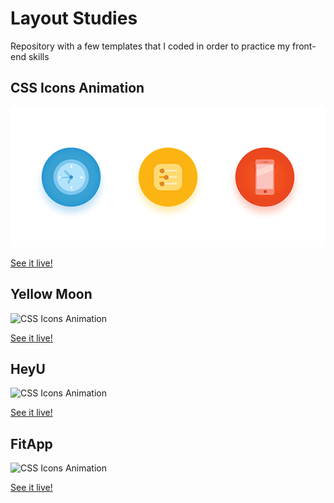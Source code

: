 # Layout Studies

Repository with a few templates that I coded in order to practice my front-end skills

## CSS Icons Animation

<p align="center">
  <img alt="Layout" src="https://github.com/danielacb/layout-studies/blob/main/images/css-icons-animation.gif?raw=true">
</p>

[See it live!](https://danielacb.github.io/layout-studies/css-icons-animation/)

## Yellow Moon

![CSS Icons Animation](https://danielacb.github.io/layout-studies/images/yellow-moon.png)

[See it live!](https://danielacb.github.io/layout-studies/yellow-moon/)

## HeyU

![CSS Icons Animation](https://danielacb.github.io/layout-studies/images/heyu.png)

[See it live!](https://danielacb.github.io/layout-studies/heyu/)

## FitApp

![CSS Icons Animation](https://danielacb.github.io/layout-studies/images/fitapp.png)

[See it live!](https://danielacb.github.io/layout-studies/fitapp/)
